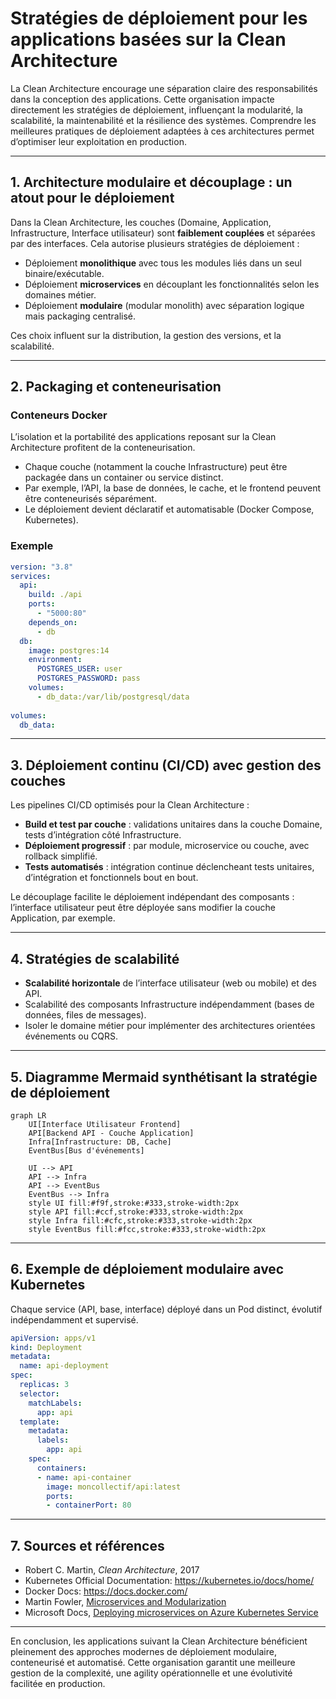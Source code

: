 # Stratégies de déploiement pour les applications basées sur la Clean Architecture

La Clean Architecture encourage une séparation claire des responsabilités dans la conception des applications. Cette organisation impacte directement les stratégies de déploiement, influençant la modularité, la scalabilité, la maintenabilité et la résilience des systèmes. Comprendre les meilleures pratiques de déploiement adaptées à ces architectures permet d’optimiser leur exploitation en production.

---

## 1. Architecture modulaire et découplage : un atout pour le déploiement

Dans la Clean Architecture, les couches (Domaine, Application, Infrastructure, Interface utilisateur) sont **faiblement couplées** et séparées par des interfaces. Cela autorise plusieurs stratégies de déploiement :

- Déploiement **monolithique** avec tous les modules liés dans un seul binaire/exécutable.  
- Déploiement **microservices** en découplant les fonctionnalités selon les domaines métier.  
- Déploiement **modulaire** (modular monolith) avec séparation logique mais packaging centralisé.  

Ces choix influent sur la distribution, la gestion des versions, et la scalabilité.

---

## 2. Packaging et conteneurisation

### Conteneurs Docker 

L’isolation et la portabilité des applications reposant sur la Clean Architecture profitent de la conteneurisation.

- Chaque couche (notamment la couche Infrastructure) peut être packagée dans un container ou service distinct.  
- Par exemple, l’API, la base de données, le cache, et le frontend peuvent être conteneurisés séparément.  
- Le déploiement devient déclaratif et automatisable (Docker Compose, Kubernetes).

### Exemple

```yaml
version: "3.8"
services:
  api:
    build: ./api
    ports:
      - "5000:80"
    depends_on:
      - db
  db:
    image: postgres:14
    environment:
      POSTGRES_USER: user
      POSTGRES_PASSWORD: pass
    volumes:
      - db_data:/var/lib/postgresql/data
      
volumes:
  db_data:
```

---

## 3. Déploiement continu (CI/CD) avec gestion des couches

Les pipelines CI/CD optimisés pour la Clean Architecture :

- **Build et test par couche** : validations unitaires dans la couche Domaine, tests d’intégration côté Infrastructure.  
- **Déploiement progressif** : par module, microservice ou couche, avec rollback simplifié.  
- **Tests automatisés** : intégration continue déclencheant tests unitaires, d’intégration et fonctionnels bout en bout.

Le découplage facilite le déploiement indépendant des composants : l’interface utilisateur peut être déployée sans modifier la couche Application, par exemple.

---

## 4. Stratégies de scalabilité

- **Scalabilité horizontale** de l’interface utilisateur (web ou mobile) et des API.  
- Scalabilité des composants Infrastructure indépendamment (bases de données, files de messages).  
- Isoler le domaine métier pour implémenter des architectures orientées événements ou CQRS.

---

## 5. Diagramme Mermaid synthétisant la stratégie de déploiement

```mermaid
graph LR
    UI[Interface Utilisateur Frontend]
    API[Backend API - Couche Application]
    Infra[Infrastructure: DB, Cache]
    EventBus[Bus d'événements]

    UI --> API
    API --> Infra
    API --> EventBus
    EventBus --> Infra
    style UI fill:#f9f,stroke:#333,stroke-width:2px
    style API fill:#ccf,stroke:#333,stroke-width:2px
    style Infra fill:#cfc,stroke:#333,stroke-width:2px
    style EventBus fill:#fcc,stroke:#333,stroke-width:2px
```

---

## 6. Exemple de déploiement modulaire avec Kubernetes

Chaque service (API, base, interface) déployé dans un Pod distinct, évolutif indépendamment et supervisé.

```yaml
apiVersion: apps/v1
kind: Deployment
metadata:
  name: api-deployment
spec:
  replicas: 3
  selector:
    matchLabels:
      app: api
  template:
    metadata:
      labels:
        app: api
    spec:
      containers:
      - name: api-container
        image: moncollectif/api:latest
        ports:
        - containerPort: 80
```

---

## 7. Sources et références

- Robert C. Martin, *Clean Architecture*, 2017  
- Kubernetes Official Documentation: https://kubernetes.io/docs/home/  
- Docker Docs: https://docs.docker.com/  
- Martin Fowler, [Microservices and Modularization](https://martinfowler.com/articles/microservices.html)  
- Microsoft Docs, [Deploying microservices on Azure Kubernetes Service](https://docs.microsoft.com/en-us/azure/aks/)

---

En conclusion, les applications suivant la Clean Architecture bénéficient pleinement des approches modernes de déploiement modulaire, conteneurisé et automatisé. Cette organisation garantit une meilleure gestion de la complexité, une agility opérationnelle et une évolutivité facilitée en production.